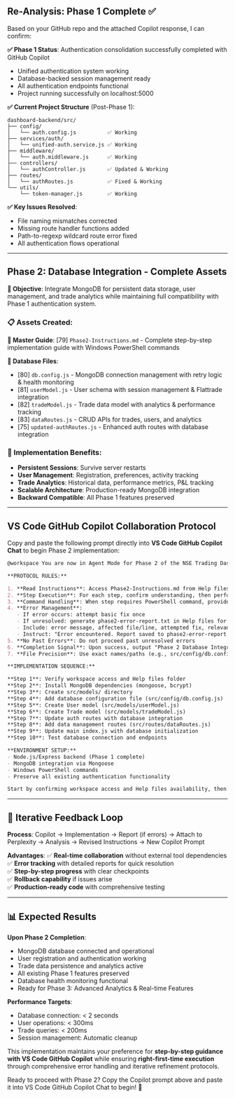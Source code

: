 ## Re-Analysis: Phase 1 Complete ✅

Based on your GitHub repo and the attached Copilot response, I can confirm:

**✅ Phase 1 Status**: Authentication consolidation successfully completed with GitHub Copilot
- Unified authentication system working
- Database-backed session management ready
- All authentication endpoints functional
- Project running successfully on localhost:5000

**✅ Current Project Structure** (Post-Phase 1):
```
dashboard-backend/src/
├── config/
│   └── auth.config.js          ✅ Working
├── services/auth/
│   └── unified-auth.service.js ✅ Working
├── middleware/
│   └── auth.middleware.js      ✅ Working
├── controllers/
│   └── authController.js       ✅ Updated & Working
├── routes/
│   └── authRoutes.js           ✅ Fixed & Working
└── utils/
    └── token-manager.js        ✅ Working
```

**✅ Key Issues Resolved**:
- File naming mismatches corrected
- Missing route handler functions added
- Path-to-regexp wildcard route error fixed
- All authentication flows operational

---

## Phase 2: Database Integration - Complete Assets

**🎯 Objective**: Integrate MongoDB for persistent data storage, user management, and trade analytics while maintaining full compatibility with Phase 1 authentication system.

### **📋 Assets Created**:

**📖 Master Guide**: [79] `Phase2-Instructions.md` - Complete step-by-step implementation guide with Windows PowerShell commands

**🔧 Database Files**:
- [80] `db.config.js` - MongoDB connection management with retry logic & health monitoring
- [81] `userModel.js` - User schema with session management & Flattrade integration
- [82] `tradeModel.js` - Trade data model with analytics & performance tracking
- [83] `dataRoutes.js` - CRUD APIs for trades, users, and analytics
- [75] `updated-authRoutes.js` - Enhanced auth routes with database integration

### **🚀 Implementation Benefits**:
- **Persistent Sessions**: Survive server restarts
- **User Management**: Registration, preferences, activity tracking
- **Trade Analytics**: Historical data, performance metrics, P&L tracking
- **Scalable Architecture**: Production-ready MongoDB integration
- **Backward Compatible**: All Phase 1 features preserved

---

## VS Code GitHub Copilot Collaboration Protocol

Copy and paste the following prompt directly into **VS Code GitHub Copilot Chat** to begin Phase 2 implementation:

```markdown
@workspace You are now in Agent Mode for Phase 2 of the NSE Trading Dashboard project. Follow this structured protocol to implement Database Integration collaboratively with Perplexity Labs. My project root is C:\Users\haroo\OneDrive\Documents\My Projects\Perplexity_dashboard. All helper files are in C:\Users\haroo\OneDrive\Documents\My Projects\Perplexity_dashboard\Help files for Prompt.

**PROTOCOL RULES:**

1. **Read Instructions**: Access Phase2-Instructions.md from Help files for Prompt folder for complete implementation steps
2. **Step Execution**: For each step, confirm understanding, then perform actions (create/edit files, provide commands)
3. **Command Handling**: When step requires PowerShell command, provide exact syntax and wait for my confirmation before proceeding
4. **Error Management**: 
   - If error occurs: attempt basic fix once
   - If unresolved: generate phase2-error-report.txt in Help files for Prompt folder
   - Include: error message, affected file/line, attempted fix, relevant code snippets
   - Instruct: "Error encountered. Report saved to phase2-error-report.txt. Attach this to Perplexity for analysis and get revised instructions. Paste the new Perplexity prompt back here to continue."
5. **No Past Errors**: Do not proceed past unresolved errors
6. **Completion Signal**: Upon success, output "Phase 2 Database Integration - COMPLETE! ✅" and provide verification commands
7. **File Precision**: Use exact names/paths (e.g., src/config/db.config.js), assume Node.js/Express environment

**IMPLEMENTATION SEQUENCE:**

**Step 1**: Verify workspace access and Help files folder
**Step 2**: Install MongoDB dependencies (mongoose, bcrypt)
**Step 3**: Create src/models/ directory
**Step 4**: Add database configuration file (src/config/db.config.js)
**Step 5**: Create User model (src/models/userModel.js) 
**Step 6**: Create Trade model (src/models/tradeModel.js)
**Step 7**: Update auth routes with database integration
**Step 8**: Add data management routes (src/routes/dataRoutes.js)
**Step 9**: Update main index.js with database initialization
**Step 10**: Test database connection and endpoints

**ENVIRONMENT SETUP:**
- Node.js/Express backend (Phase 1 complete)
- MongoDB integration via Mongoose
- Windows PowerShell commands
- Preserve all existing authentication functionality

Start by confirming workspace access and Help files availability, then begin Step 1 from Phase2-Instructions.md.
```

---

## 🔄 Iterative Feedback Loop

**Process**: Copilot → Implementation → Report (if errors) → Attach to Perplexity → Analysis → Revised Instructions → New Copilot Prompt

**Advantages**:
✅ **Real-time collaboration** without external tool dependencies  
✅ **Error tracking** with detailed reports for quick resolution  
✅ **Step-by-step progress** with clear checkpoints  
✅ **Rollback capability** if issues arise  
✅ **Production-ready code** with comprehensive testing  

---

## 📊 Expected Results

**Upon Phase 2 Completion**:
- MongoDB database connected and operational
- User registration and authentication working
- Trade data persistence and analytics active  
- All existing Phase 1 features preserved
- Database health monitoring functional
- Ready for Phase 3: Advanced Analytics & Real-time Features

**Performance Targets**:
- Database connection: < 2 seconds
- User operations: < 300ms
- Trade queries: < 200ms
- Session management: Automatic cleanup

This implementation maintains your preference for **step-by-step guidance with VS Code GitHub Copilot** while ensuring **right-first-time execution** through comprehensive error handling and iterative refinement protocols.

Ready to proceed with Phase 2? Copy the Copilot prompt above and paste it into VS Code GitHub Copilot Chat to begin! 🚀